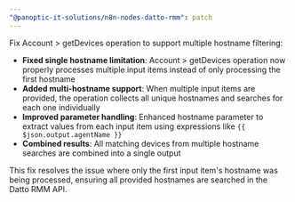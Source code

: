 ```yaml
---
"@panoptic-it-solutions/n8n-nodes-datto-rmm": patch
---
```


Fix Account > getDevices operation to support multiple hostname filtering:

- **Fixed single hostname limitation**: Account > getDevices operation now properly processes multiple input items instead of only processing the first hostname
- **Added multi-hostname support**: When multiple input items are provided, the operation collects all unique hostnames and searches for each one individually
- **Improved parameter handling**: Enhanced hostname parameter to extract values from each input item using expressions like `{{ $json.output.agentName }}`
- **Combined results**: All matching devices from multiple hostname searches are combined into a single output

This fix resolves the issue where only the first input item's hostname was being processed, ensuring all provided hostnames are searched in the Datto RMM API. 